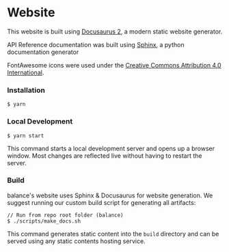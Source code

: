 # Website

This website is built using [Docusaurus 2](https://docusaurus.io/), a modern static website generator.

API Reference documentation was built using [Sphinx](https://www.sphinx-doc.org/en/master/index.html), a python documentation generator

FontAwesome icons were used under the
[Creative Commons Attribution 4.0 International](https://fontawesome.com/license/free).

### Installation

```
$ yarn
```

### Local Development

```
$ yarn start
```

This command starts a local development server and opens up a browser window. Most changes are reflected live without having to restart the server.

### Build

balance's website uses Sphinx & Docusaurus for website generation. We suggest running our custom build script for generating all
artifacts:

```
// Run from repo root folder (balance)
$ ./scripts/make_docs.sh
```

This command generates static content into the `build` directory and can be served using any static contents hosting service.
